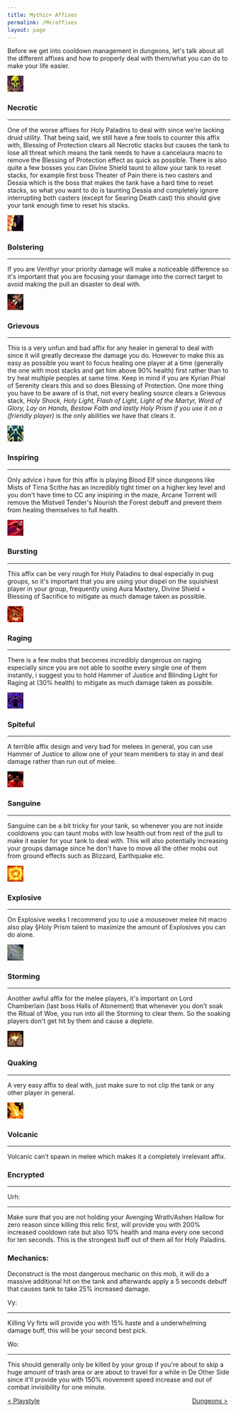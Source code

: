 ```yaml
---
title: Mythic+ Affixes
permalink: /M+/affixes
layout: page
---
```

Before we get into cooldown management in dungeons, let's talk about all the different affixes and how to properly deal with them/what you can do to make your life easier.

<a>
    <img src="/assets/img/Affixes/Necrotic.jpg" class="affix_icons"/>
</a>

### Necrotic
---

One of the worse affixes for Holy Paladins to deal with since we're lacking druid utility. That being said, we still have a few tools to counter this affix with, Blessing of Protection clears all Necrotic stacks but causes the tank to lose all threat which means the tank needs to have a cancelaura macro to remove the Blessing of Protection effect as quick as possible. There is also quite a few bosses you can Divine Shield taunt to allow your tank to reset stacks, for example first boss Theater of Pain there is two casters and Dessia which is the boss that makes the tank have a hard time to reset stacks, so what you want to do is taunting Dessia and completely ignore interrupting both casters (except for Searing Death cast) this should give your tank enough time to reset his stacks.

<a>
    <img src="/assets/img/Affixes/Bolstering.jpg" class="affix_icons"/>
</a>

### Bolstering 
---

If you are Venthyr your priority damage will make a noticeable difference so it's important that you are focusing your damage into the correct target to avoid making the pull an disaster to deal with.

<a>
    <img src="/assets/img/Affixes/Grievous.jpg" class="affix_icons"/>
</a>

### Grievous
--- 

This is a very unfun and bad affix for any healer in general to deal with since it will greatly decrease the damage you do. However to make this as easy as possible you want to focus healing one player at a time (generally the one with most stacks and get him above 90% health) first rather than to try heal multiple peoples at same time. Keep in mind if you are Kyrian Phial of Serenity clears this and so does Blessing of Protection. One more thing you have to be aware of is that, not every healing source clears a Grievous stack, *Holy Shock, Holy Light, Flash of Light, Light of the Martyr, Word of Glory, Lay on Hands, Bestow Faith and lastly Holy Prism if you use it on a (friendly player)* is the only abilities we have that clears it.

<a>
    <img src="/assets/img/Affixes/Inspiring.jpg" class="affix_icons"/>
</a>

### Inspiring
---

Only advice i have for this affix is playing Blood Elf since dungeons like Mists of Tirna Scithe has an incredibly tight timer on a higher key level and you don't have time to CC any inspiring in the maze, Arcane Torrent will remove the Mistveil Tender's Nourish the Forest debuff and prevent them from healing themselves to full health.

<a>
    <img src="/assets/img/Affixes/Bursting.jpg" class="affix_icons"/>
</a>

### Bursting
---

This affix can be very rough for Holy Paladins to deal especially in pug groups, so it's important that you are using your dispel on the squishiest player in your group, frequently using Aura Mastery, Divine Shield + Blessing of Sacrifice to mitigate as much damage taken as possible.

<a>
    <img src="/assets/img/Affixes/Raging.jpg" class="affix_icons"/>
</a>

### Raging
---

There is a few mobs that becomes incredibly dangerous on raging especially since you are not able to soothe every single one of them instantly, i suggest you to hold Hammer of Justice and Blinding Light for Raging at (30% health) to mitigate as much damage taken as possible.

<a>
    <img src="/assets/img/Affixes/Spiteful.jpg" class="affix_icons"/>
</a>

### Spiteful
---

A terrible affix design and very bad for melees in general, you can use Hammer of Justice to allow one of your team members to stay in and deal damage rather than run out of melee.

<a>
    <img src="/assets/img/Affixes/Sanguine.jpg" class="affix_icons"/>
</a>

### Sanguine
---

Sanguine can be a bit tricky for your tank, so whenever you are not inside cooldowns you can taunt mobs with low health out from rest of the pull to make it easier for your tank to deal with. This will also potentially increasing your groups damage since he don't have to move all the other mobs out from ground effects such as Blizzard, Earthquake etc.

<a>
    <img src="/assets/img/Affixes/Explosive.jpg" class="affix_icons"/>
</a>

### Explosive
---

On Explosive weeks I recommend you to use a mouseover melee hit macro also play §Holy Prism talent to maximize the amount of Explosives you can do alone.

<a>
    <img src="/assets/img/Affixes/Storming.jpg" class="affix_icons"/>
</a>

### Storming
---

Another awful affix for the melee players, it's important on Lord Chamberlain (last boss Halls of Atonement) that whenever you don't soak the Ritual of Woe, you run into all the Storming to clear them. So the soaking players don't get hit by them and cause a deplete.

<a>
    <img src="/assets/img/Affixes/Quaking.jpg" class="affix_icons"/>
</a>

### Quaking
---

A very easy affix to deal with, just make sure to not clip the tank or any other player in general.

<a>
    <img src="/assets/img/Affixes/Volcanic.jpg" class="affix_icons"/>
</a>

### Volcanic
---

Volcanic can’t spawn in melee which makes it a completely irrelevant affix.

### Encrypted
---

Urh:

---

Make sure that you are not holding your Avenging Wrath/Ashen Hallow for zero reason since killing this relic first, will provide you with 200% increased cooldown rate but also 10% health and mana every one second for ten seconds. This is the strongest buff out of them all for Holy Paladins.

### Mechanics:

Deconstruct is the most dangerous mechanic on this mob, it will do a massive additional hit on the tank and afterwards apply a 5 seconds debuff that causes tank to take 25% increased damage.

Vy:

---

Killing Vy firts will provide you with 15% haste and a underwhelming damage buff, this will be your second best pick.

Wo:

---

This should generally only be killed by your group if you're about to skip a huge amount of trash area or are about to travel for a while in De Other Side since it'll provide you with 150% movement speed increase and out of combat invisibility for one minute.

<div>
<div style="text-align:left;display: inline-block;width: 49%;">
<a href="/M+/playstyle"> < Playstyle</a>
</div>
<div style="text-align:right;display: inline-block;width: 49%;">
<a href="/M+/dungeons"> Dungeons ></a>
</div>
</div>
